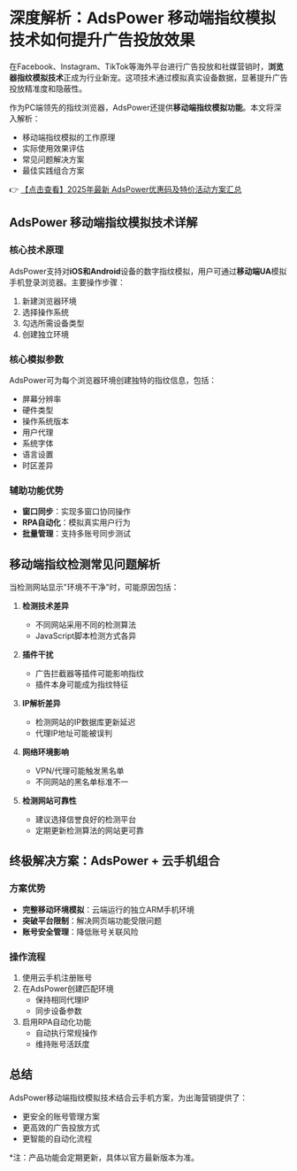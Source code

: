 # 深度解析：AdsPower 移动端指纹模拟技术如何提升广告投放效果

在Facebook、Instagram、TikTok等海外平台进行广告投放和社媒营销时，**浏览器指纹模拟技术**正成为行业新宠。这项技术通过模拟真实设备数据，显著提升广告投放精准度和隐蔽性。

作为PC端领先的指纹浏览器，AdsPower还提供**移动端指纹模拟功能**。本文将深入解析：

- 移动端指纹模拟的工作原理
- 实际使用效果评估
- 常见问题解决方案
- 最佳实践组合方案

👉 [【点击查看】2025年最新 AdsPower优惠码及特价活动方案汇总](https://bit.ly/adspower_free)

## AdsPower 移动端指纹模拟技术详解

### 核心技术原理
AdsPower支持对**iOS和Android**设备的数字指纹模拟，用户可通过**移动端UA**模拟手机登录浏览器。主要操作步骤：

1. 新建浏览器环境
2. 选择操作系统
3. 勾选所需设备类型
4. 创建独立环境

### 核心模拟参数
AdsPower可为每个浏览器环境创建独特的指纹信息，包括：

- 屏幕分辨率
- 硬件类型
- 操作系统版本
- 用户代理
- 系统字体
- 语言设置
- 时区差异

### 辅助功能优势
- **窗口同步**：实现多窗口协同操作
- **RPA自动化**：模拟真实用户行为
- **批量管理**：支持多账号同步测试

## 移动端指纹检测常见问题解析

当检测网站显示"环境不干净"时，可能原因包括：

1. **检测技术差异**
   - 不同网站采用不同的检测算法
   - JavaScript脚本检测方式各异

2. **插件干扰**
   - 广告拦截器等插件可能影响指纹
   - 插件本身可能成为指纹特征

3. **IP解析差异**
   - 检测网站的IP数据库更新延迟
   - 代理IP地址可能被误判

4. **网络环境影响**
   - VPN/代理可能触发黑名单
   - 不同网站的黑名单标准不一

5. **检测网站可靠性**
   - 建议选择信誉良好的检测平台
   - 定期更新检测算法的网站更可靠

## 终极解决方案：AdsPower + 云手机组合

### 方案优势
- **完整移动环境模拟**：云端运行的独立ARM手机环境
- **突破平台限制**：解决网页端功能受限问题
- **账号安全管理**：降低账号关联风险

### 操作流程
1. 使用云手机注册账号
2. 在AdsPower创建匹配环境
   - 保持相同代理IP
   - 同步设备参数
3. 启用RPA自动化功能
   - 自动执行常规操作
   - 维持账号活跃度

## 总结

AdsPower移动端指纹模拟技术结合云手机方案，为出海营销提供了：

- 更安全的账号管理方案
- 更高效的广告投放方式
- 更智能的自动化流程

*注：产品功能会定期更新，具体以官方最新版本为准。